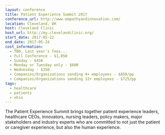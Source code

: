 ```yaml
---
layout: conference
title: Patient Experience Summit 2017
conference_url: http://www.empathyandinnovation.com/
location: Cleveland, OH
host: Cleveland Clinic
host_url: http://my.clevelandclinic.org/
start_date: 2017-05-22
end_date: 2017-05-24
cost_information:
  - TBD, Last year's fees...
  - Full Conference - $1,050
  - Sunday - $450
  - Monday or Tuesday only - $600
  - Wednesday - $350
  - Companies/Organizations sending 4+ employees - $850/pp
  - Companies/Organizations sending 12+ employees - $725/pp
tags:
  - healthcare
  - patients
  - ohio
---
```


The Patient Experience Summit brings together patient experience leaders, healthcare CEOs, innovators, nursing leaders, policy makers, major stakeholders and industry experts who are committed to not just the patient or caregiver experience, but also the human experience.

